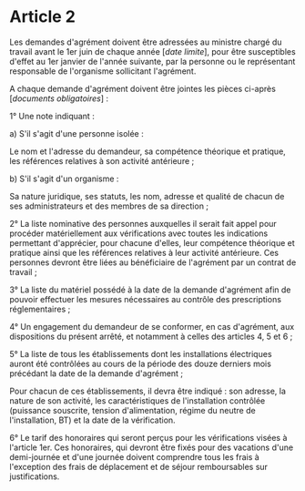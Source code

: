 # Article 2

Les demandes d'agrément doivent être adressées au ministre chargé du travail avant le 1er juin de chaque année [*date limite*], pour être susceptibles d'effet au 1er janvier de l'année suivante, par la personne ou le représentant responsable de l'organisme sollicitant l'agrément.

A chaque demande d'agrément doivent être jointes les pièces ci-après [*documents obligatoires*] :

1° Une note indiquant :

a) S'il s'agit d'une personne isolée :

Le nom et l'adresse du demandeur, sa compétence théorique et pratique, les références relatives à son activité antérieure ;

b) S'il s'agit d'un organisme :

Sa nature juridique, ses statuts, les nom, adresse et qualité de chacun de ses administrateurs et des membres de sa direction ;

2° La liste nominative des personnes auxquelles il serait fait appel pour procéder matériellement aux vérifications avec toutes les indications permettant d'apprécier, pour chacune d'elles, leur compétence théorique et pratique ainsi que les références relatives à leur activité antérieure. Ces personnes devront être liées au bénéficiaire de l'agrément par un contrat de travail ;

3° La liste du matériel possédé à la date de la demande d'agrément afin de pouvoir effectuer les mesures nécessaires au contrôle des prescriptions réglementaires ;

4° Un engagement du demandeur de se conformer, en cas d'agrément, aux dispositions du présent arrêté, et notamment à celles des articles 4, 5 et 6 ;

5° La liste de tous les établissements dont les installations électriques auront été contrôlées au cours de la période des douze derniers mois précédant la date de la demande d'agrément ;

Pour chacun de ces établissements, il devra être indiqué : son adresse, la nature de son activité, les caractéristiques de l'installation contrôlée (puissance souscrite, tension d'alimentation, régime du neutre de l'installation, BT) et la date de la vérification.

6° Le tarif des honoraires qui seront perçus pour les vérifications visées à l'article 1er. Ces honoraires, qui devront être fixés pour des vacations d'une demi-journée et d'une journée doivent comprendre tous les frais à l'exception des frais de déplacement et de séjour remboursables sur justifications.
